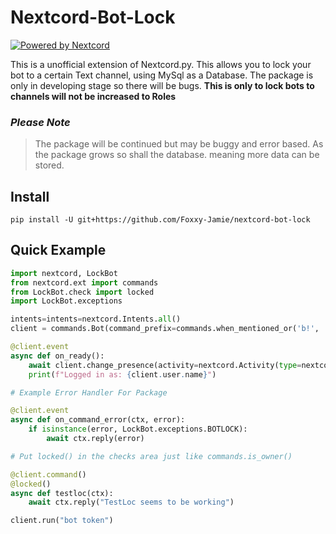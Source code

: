 # **Nextcord-Bot-Lock**

[![Powered by Nextcord](https://custom-icon-badges.herokuapp.com/badge/-Powered%20by%20Nextcord-0d1620?logo=nextcord)](https://github.com/nextcord/nextcord "Powered by Nextcord Python API Wrapper")

This is a unofficial extension of Nextcord.py. This allows you to lock your bot to a certain Text channel, using MySql as a Database. The package is only in developing stage so there will be bugs. **This is only to lock bots to channels will not be increased to Roles**

### ***Please Note***
> The package will be continued but may be buggy and error based. As the package grows so shall the database. meaning more data can be stored.

## Install
```
pip install -U git+https://github.com/Foxxy-Jamie/nextcord-bot-lock
```

## **Quick Example**

```py 
import nextcord, LockBot
from nextcord.ext import commands
from LockBot.check import locked
import LockBot.exceptions

intents=intents=nextcord.Intents.all()
client = commands.Bot(command_prefix=commands.when_mentioned_or('b!', 'B!'), intents=intents)

@client.event
async def on_ready():
    await client.change_presence(activity=nextcord.Activity(type=nextcord.ActivityType.playing, name='Visual Studio Code'))
    print(f"Logged in as: {client.user.name}")

# Example Error Handler For Package

@client.event
async def on_command_error(ctx, error):
    if isinstance(error, LockBot.exceptions.BOTLOCK):
        await ctx.reply(error)

# Put locked() in the checks area just like commands.is_owner() 

@client.command()
@locked()
async def testloc(ctx):
    await ctx.reply("TestLoc seems to be working")

client.run("bot token")
```
